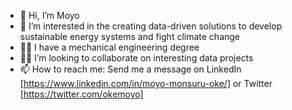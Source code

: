 - 👋 Hi, I’m Moyo
- 👀 I’m interested in the creating data-driven solutions to develop sustainable energy systems and fight climate change
- 👨‍🎓 I have a mechanical engineering degree
- 👨‍💻 I’m looking to collaborate on interesting data projects
- 📫 How to reach me: Send me a message on LinkedIn [https://www.linkedin.com/in/moyo-monsuru-oke/] or Twitter [https://twitter.com/okemoyo]

<!---
OkeMoyo/OkeMoyo is a ✨ special ✨ repository because its `README.md` (this file) appears on your GitHub profile.
You can click the Preview link to take a look at your changes.
--->
